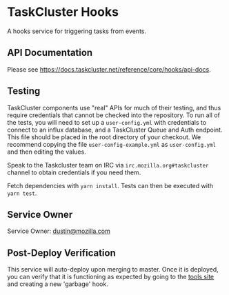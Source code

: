 TaskCluster Hooks
=================

A hooks service for triggering tasks from events.

API Documentation
-----------------
Please see https://docs.taskcluster.net/reference/core/hooks/api-docs.

Testing
-------
TaskCluster components use "real" APIs for much of their testing, and thus
require credentials that cannot be checked into the repository.  To run all of
the tests, you will need to set up a `user-config.yml` with credentials to
connect to an influx database, and a TaskCluster Queue and Auth endpoint. This
file should be placed in the root directory of your checkout. We recommend
copying the file `user-config-example.yml` as `user-config.yml` and then
editing the values.

Speak to the Taskcluster team on IRC via `irc.mozilla.org#taskcluster` channel
to obtain credentials if you need them.

Fetch dependencies with `yarn install`. Tests can then be executed with `yarn test`.

Service Owner
-------------

Service Owner: dustin@mozilla.com

Post-Deploy Verification
------------------------
This service will auto-deploy upon merging to master. Once it is deployed, you
can verify that it is functioning as expected by going to the [tools site](https://tools.taskcluster.net/hooks/)
and creating a new 'garbage' hook.
